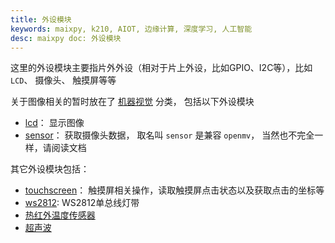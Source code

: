 ```yaml
---
title: 外设模块
keywords: maixpy, k210, AIOT, 边缘计算, 深度学习, 人工智能
desc: maixpy doc: 外设模块
---
```



这里的外设模块主要指片外外设（相对于片上外设，比如GPIO、I2C等），比如 `LCD`、 摄像头、 触摸屏等等

关于图像相关的暂时放在了 [机器视觉](../machine_vision/README.md) 分类， 包括以下外设模块

* [lcd](../machine_vision/lcd.md)： 显示图像
* [sensor](../machine_vision/sensor.md)： 获取摄像头数据， 取名叫 `sensor` 是兼容 `openmv`， 当然也不完全一样，请阅读文档

其它外设模块包括：

* [touchscreen](./touchscreen.md)： 触摸屏相关操作，读取触摸屏点击状态以及获取点击的坐标等
* [ws2812](./ws2812.md): WS2812单总线灯带
* [热红外温度传感器](./htpa.md)
* [超声波](./ultrasonic.md)



